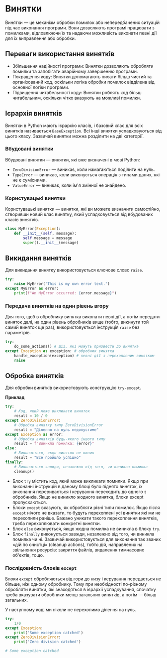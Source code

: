 # Винятки

Винятки — це механізм обробки помилок або непередбачених ситуацій під час виконання програми. Вони дозволяють програмі працювати з помилками, відловлюючи їх та надаючи можливість виконати певні дії для їх виправлення або обробки.

## Переваги використання винятків

-   Збільшення надійності програми: Винятки дозволяють обробляти помилки та запобігати аварійному завершенню програми.
-   Покращення коду: Винятки допомагають писати більш чистий та організований код, оскільки логіка обробки помилок відділена від основної логіки програми.
-   Підвищення читабельності коду: Винятки роблять код більш читабельним, оскільки чітко вказують на можливі помилки.

## Ієрархія винятків

Винятки в Python мають ієрархію класів, і базовий клас для всіх винятків називається `BaseException`. Всі інші винятки успадковуються від цього класу. Зазвичай винятки можна розділити на дві категорії.

### Вбудовані винятки

Вбудовані винятки — винятки, які вже визначені в мові Python:

-   `ZeroDivisionError` — виникає, коли намагаються поділити на нуль.
-   `TypeError` — виникає, коли виконується операція з типами даних, які не є сумісними.
-   `ValueError` — виникає, коли ім'я змінної не знайдено.

### Користувацькі винятки

Користувацькі винятки — винятки, які ви можете визначити самостійно, створивши новий клас винятку, який успадковується від вбудованих класів винятків.

```py
class MyError(Exception):
    def __init__(self, message):
        self.message = message
        super().__init__(message)
```

## Викидання винятків

Для викидання винятку використовується ключове слово `raise`.

```py
try:
    raise MyError("This is my own error text.")
except MyError as error:
    print(f"An MyError occurred: {error.message}")
```

### Передача винятків на один рівень вгору

Для того, щоб в обробнику винятка виконати певні дії, а потім передати виняток далі, на один рівень обробників вище (тобто, викинути той самий виняток ще раз), використовується інструкція `raise` без параметрів.

```py
try:
    do_some_actions() # дії, які можуть призвести до винятка
except Exception as exception: # обробник винятка
    handle_exception(exception) # певні дії з перехопленим винятком
    raise
```

## Обробка винятків

Для обробки винятків використовують конструкцію `try-except`.

**Приклад**

```py
try:
    # Код, який може викликати виняток
    result = 10 / 0
except ZeroDivisionError:
    # Обробка винятку типу ZeroDivisionError
    result = "Ділення на нуль недопустиме"
except Exception as error:
    # Обробка винятків будь-якого іншого типу
    result = f"Виникла помилка: {error}"
else:
    # Виконається, якщо виняток не виник
    result = "Все пройшло успішно"
finally:
    # Виконається завжди, незалежно від того, чи виникла помилка
    cleanup()
```

-   Блок `try` містить код, який може викликати помилки. Якщо при виконанні інструкцій в даному блоці було піднято виняток, їх виконання переривається і керування переходить до одного з обробників. Якщо не виникло жодного винятка, блоки except пропускаються.
-   Блоки `except` вказують, як обробляти різні типи помилок. Якщо після `except` нічого не вказати, то будуть перехоплені усі винятки які ми не перехопили раніше. Бажано уникати такого перехоплення винятків, треба перехоплювати конкретні винятки.
-   Блок `else` виконується, якщо жодна помилка не виникла в блоку `try`.
-   Блок `finally` виконується завжди, незалежно від того, чи виникла помилка чи ні. Зазвичай використовується для виконання так званих «дій по очистці» (cleanup actions), тобто дій, направлених на звільнення ресурсів: закриття файлів, видалення тимчасових об'єктів, тощо.

### Послідовність блоків `except`

Блоки `except` обробляються від гори до низу і керування передається не більше, ніж одному обробнику. Тому при необхідності по-різному обробляти винятки, які знаходяться в ієрархії успадкування, спочатку треба вказувати обробники менш загальних винятків, а потім — більш загальних.

У наступному коді ми ніколи не перехопимо ділення на нуль.

```py
try:
    1/0
except Exception:
    print('Some exception catched')
except ZeroDivisionError:
    print('Zero division catched')

# Some exception catched
```
